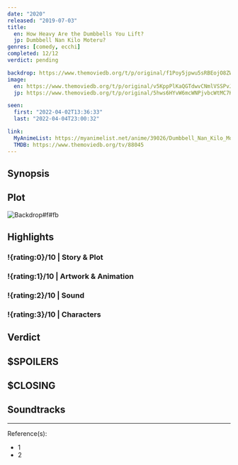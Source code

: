 ```yaml
---
date: "2020"
released: "2019-07-03"
title:
  en: How Heavy Are the Dumbbells You Lift?
  jp: Dumbbell Nan Kilo Moteru?
genres: [comedy, ecchi]
completed: 12/12
verdict: pending

backdrop: https://www.themoviedb.org/t/p/original/f1Poy5jpwu5sRBEojO8ZWwvqXUD.jpg
image:
  en: https://www.themoviedb.org/t/p/original/v5KppPlKaQGTdwvCNmlVSSPvJBw.jpg
  jp: https://www.themoviedb.org/t/p/original/5hws6HYvW6mcWNPjvbcWtMC7KvK.jpg

seen:
  first: "2022-04-02T13:36:33"
  last: "2022-04-04T23:00:32"

link:
  MyAnimeList: https://myanimelist.net/anime/39026/Dumbbell_Nan_Kilo_Moteru/
  TMDB: https://www.themoviedb.org/tv/88045
---
```



## Synopsis

## Plot

![Backdrop#f#fb](https://www.themoviedb.org/t/p/original/mKSx9ihTXCsJSzwxEAYjA7vIQuH.jpg "Source: TMDB")

## Highlights

### !{rating:0}/10 | Story & Plot

### !{rating:1}/10 | Artwork & Animation

### !{rating:2}/10 | Sound

### !{rating:3}/10 | Characters

## Verdict

## $SPOILERS

## $CLOSING

## Soundtracks

***
Reference(s):

- 1
- 2
